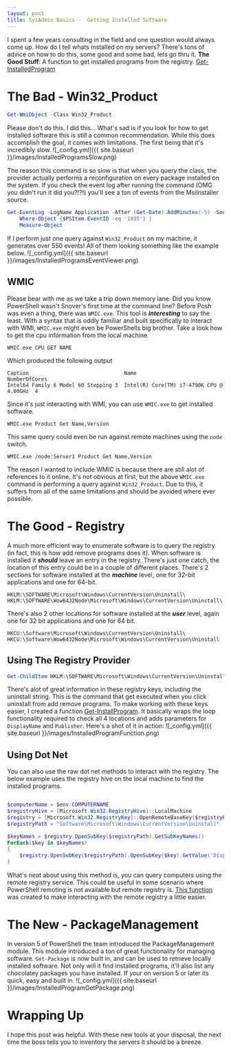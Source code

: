 ```yaml
---
layout: post
title: SysAdmin Basics -  Getting Installed Software
---
```

I spent a few years consulting in the field and one question would always come up. 
How do I tell whats installed on my servers?
There's tons of advice on how to do this, some good and some bad, lets go thru it.
**The Good Stuff**: A function to get installed programs from the registry. [Get-InstalledProgram](https://github.com/dchristian3188/Main/blob/master/Functions/Get-InstalledProgram.ps1)
# The Bad - Win32_Product
```powershell
Get-WmiObject -Class Win32_Product
```
Please don't do this. I did this... What's sad is if you look for how to get installed software this is still a common recommendation. 
While this does accomplish the goal, it comes with limitations. 
The first being that it's incredibly slow.
![_config.yml]({{ site.baseurl }}/images/InstalledProgramsSlow.png)

The reason this command is so slow is that when you query the class, the provider actually performs a reconfiguration on every package installed on the system.
If you check the event log after running the command (OMG you didn't run it did you?!?!) you'll see a ton of events from the MsiInstaller source.
```powershell
Get-EventLog -LogName Application -After (Get-Date).AddMinutes(-5) -Source MsiInstaller | 
    Where-Object {$PSItem.EventID -eq '1035'} | 
    Measure-Object
````
If I perform just one query against ```Win32_Product``` on my machine, it generates over 550 events!
All of them looking something like the example below.
![_config.yml]({{ site.baseurl }}/images/InstalledProgramsEventViewer.png)

## WMIC 
Please bear with me as we take a trip down memory lane. 
Did you know PowerShell wasn't Snover's first time at the command line? 
Before Posh was even a thing, there was ```WMIC.exe```. 
This tool is ***interesting*** to say the least. 
With a syntax that is oddly familiar and built specifically to interact with WMI, ```WMIC.exe``` might even be PowerShells big brother. 
Take a look how to get the cpu information from the local machine.
```
WMIC.exe CPU GET NAME
```
Which produced the following output
```
Caption                               Name                                      NumberOfCores
Intel64 Family 6 Model 60 Stepping 3  Intel(R) Core(TM) i7-4790K CPU @ 4.00GHz  4
```
Since it's just interacting with WMI, you can use ```WMIC.exe``` to get installed software. 
```
WMIC.exe Product Get Name,Version
```
This same query could even be run against remote machines using the ```node``` switch.
```
WMIC.exe /node:Server1 Product Get Name,Version
```
The reason I wanted to include WMIC is because there are still alot of references to it online. 
It's not obvious at first, but the above ```WMIC.exe``` command is performing a query against ```Win32_Product```. 
Due to this, it suffers from all of the same limitations and should be avoided where ever possible.

# The Good - Registry
A much more efficient way to enumerate software is to query the registry (in fact, this is how add remove programs does it). 
When software is installed it ***should*** leave an entry in the registry. 
There's just one catch, the location of this entry could be in a couple of different places. 
There's 2 sections for software installed at the ***machine*** level, one for 32-bit applications and one for 64-bit.
```
HKLM:\SOFTWARE\Microsoft\Windows\CurrentVersion\Uninstall\
HKLM:\SOFTWARE\Wow6432Node\Microsoft\Windows\CurrentVersion\Uninstall\
```
There's also 2 other locations for software installed at the ***user*** level, again one for 32 bit applications and one for 64 bit.
```
HKCU:\Software\Microsoft\Windows\CurrentVersion\Uninstall\
HKCU:\Software\Wow6432Node\Microsoft\Windows\CurrentVersion\Uninstall
```
## Using The Registry Provider
```powershell
Get-ChildItem HKLM:\SOFTWARE\Microsoft\Windows\CurrentVersion\Uninstall\*
```
There's alot of great information in these registry keys, including the uninstall string. This is the command that get executed when you click uninstall from add remove programs. To make working with these keys easier, I created a function [Get-InstallProgram](https://github.com/dchristian3188/Main/blob/master/Functions/Get-InstalledProgram.ps1). It basically wraps the loop functionality required to check all 4 locations and adds parameters for ```DisplayName``` and ```Publisher```. Here's a shot of it in action:
![_config.yml]({{ site.baseurl }}/images/InstalledProgramFunction.png)


## Using Dot Net
You can also use the raw dot net methods to interact with the registry.
The below example uses the registry hive on the local machine to find the installed programs.
```powershell

$computerName = $env:COMPUTERNAME
$registryHive = [Microsoft.Win32.RegistryHive]::LocalMachine
$registry = [Microsoft.Win32.RegistryKey]::OpenRemoteBaseKey($registryHive,$computerName)
$registryPath = "Software\Microsoft\Windows\CurrentVersion\Uninstall"

$keyNames = $registry.OpenSubKey($registryPath).GetSubKeyNames()
ForEach($key in $keyNames)
{
    $registry.OpenSubKey($registryPath).OpenSubKey($key).GetValue('DisplayName')
}
```
What's neat about using this method is, you can query computers using the remote registry service. 
This could be useful in some scenario where PowerShell remoting is not available but remote registry is. 
[This function](https://github.com/dchristian3188/Main/blob/master/Functions/Get-RemoteRegistryProgram.ps1) was created to make interacting with the remote registry a little easier. 
# The New - PackageManagement
In version 5 of PowerShell the team introduced the PackageManagement module. 
This module introduced a ton of great functionality for managing software. 
```Get-Package``` is now built in, and can be used to retrieve locally installed software. 
Not only will it find installed programs, it'll also list any chocolatey packages you have installed. 
If your on version 5 or later its quick, easy and built in.
![_config.yml]({{ site.baseurl }}/images/InstalledProgramGetPackage.png)
# Wrapping Up
I hope this post was helpful. 
With these new tools at your disposal, the next time the boss tells you to inventory the servers it should be a breeze. 